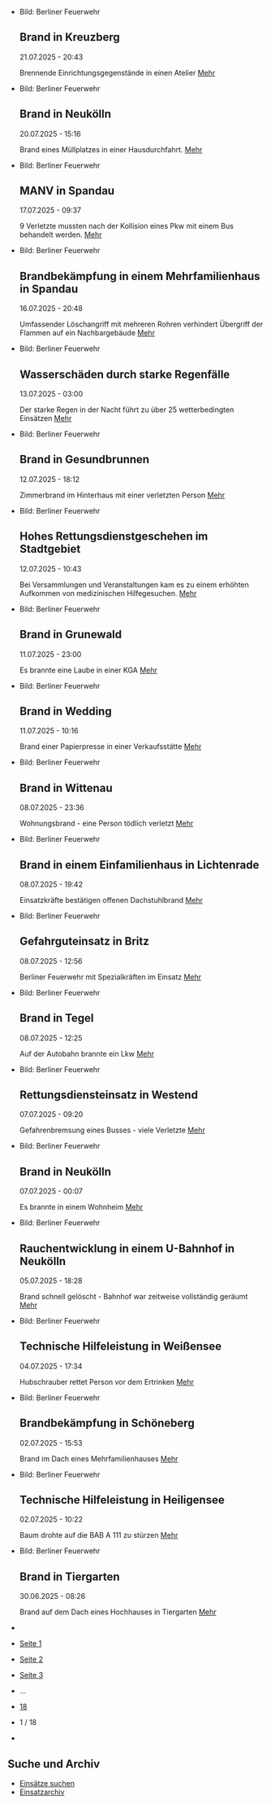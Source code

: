 * Bild: Berliner Feuerwehr

  Brand in Kreuzberg
  ----------

   21.07.2025 - 20:43

   Brennende Einrichtungsgegenstände in einen Atelier
  [Mehr](https://www.berliner-feuerwehr.de/aktuelles/einsaetze/brand-in-kreuzberg-28-4993/)

* Bild: Berliner Feuerwehr

  Brand in Neukölln
  ----------

   20.07.2025 - 15:16

   Brand eines Müllplatzes in einer Hausdurchfahrt.
  [Mehr](https://www.berliner-feuerwehr.de/aktuelles/einsaetze/brand-in-neukoelln-17-4992/)

* Bild: Berliner Feuerwehr

  MANV in Spandau
  ----------

   17.07.2025 - 09:37

   9 Verletzte mussten nach der Kollision eines Pkw mit einem Bus behandelt werden.
  [Mehr](https://www.berliner-feuerwehr.de/aktuelles/einsaetze/manv-in-spandau-4990/)

* Bild: Berliner Feuerwehr

  Brandbekämpfung in einem Mehrfamilienhaus in Spandau
  ----------

   16.07.2025 - 20:48

   Umfassender Löschangriff mit mehreren Rohren verhindert Übergriff der Flammen auf ein Nachbargebäude
  [Mehr](https://www.berliner-feuerwehr.de/aktuelles/einsaetze/default-e106d536fdcad63daec78c81f46f5afd-4-4989/)

* Bild: Berliner Feuerwehr

  Wasserschäden durch starke Regenfälle
  ----------

   13.07.2025 - 03:00

   Der starke Regen in der Nacht führt zu über 25 wetterbedingten Einsätzen
  [Mehr](https://www.berliner-feuerwehr.de/aktuelles/einsaetze/wasserschaeden-durch-starke-regenfaelle-4986/)

* Bild: Berliner Feuerwehr

  Brand in Gesundbrunnen
  ----------

   12.07.2025 - 18:12

   Zimmerbrand im Hinterhaus mit einer verletzten Person
  [Mehr](https://www.berliner-feuerwehr.de/aktuelles/einsaetze/test-4888/)

* Bild: Berliner Feuerwehr

  Hohes Rettungsdienstgeschehen im Stadtgebiet
  ----------

   12.07.2025 - 10:43

   Bei Versammlungen und Veranstaltungen kam es zu einem erhöhten Aufkommen von medizinischen Hilfegesuchen.
  [Mehr](https://www.berliner-feuerwehr.de/aktuelles/einsaetze/hohes-rettungsdienstgeschehen-im-stadtgebiet-4987/)

* Bild: Berliner Feuerwehr

  Brand in Grunewald
  ----------

   11.07.2025 - 23:00

   Es brannte eine Laube in einer KGA
  [Mehr](https://www.berliner-feuerwehr.de/aktuelles/einsaetze/brand-in-grunewald-4-4983/)

* Bild: Berliner Feuerwehr

  Brand in Wedding
  ----------

   11.07.2025 - 10:16

   Brand einer Papierpresse in einer Verkaufsstätte
  [Mehr](https://www.berliner-feuerwehr.de/aktuelles/einsaetze/brand-in-wedding-6-4982/)

* Bild: Berliner Feuerwehr

  Brand in Wittenau
  ----------

   08.07.2025 - 23:36

   Wohnungsbrand - eine Person tödlich verletzt
  [Mehr](https://www.berliner-feuerwehr.de/aktuelles/einsaetze/brand-in-wittenau-5-4981/)

* Bild: Berliner Feuerwehr

  Brand in einem Einfamilienhaus in Lichtenrade
  ----------

   08.07.2025 - 19:42

   Einsatzkräfte bestätigen offenen Dachstuhlbrand
  [Mehr](https://www.berliner-feuerwehr.de/aktuelles/einsaetze/brand-in-einem-einfamilienhaus-in-lichtenrade-4980/)

* Bild: Berliner Feuerwehr

  Gefahrguteinsatz in Britz
  ----------

   08.07.2025 - 12:56

   Berliner Feuerwehr mit Spezialkräften im Einsatz
  [Mehr](https://www.berliner-feuerwehr.de/aktuelles/einsaetze/default-e106d536fdcad63daec78c81f46f5afd-3-4979/)

* Bild: Berliner Feuerwehr

  Brand in Tegel
  ----------

   08.07.2025 - 12:25

   Auf der Autobahn brannte ein Lkw
  [Mehr](https://www.berliner-feuerwehr.de/aktuelles/einsaetze/brand-in-tegel-3-4978/)

* Bild: Berliner Feuerwehr

  Rettungsdiensteinsatz in Westend
  ----------

   07.07.2025 - 09:20

   Gefahrenbremsung eines Busses - viele Verletzte
  [Mehr](https://www.berliner-feuerwehr.de/aktuelles/einsaetze/rettungsdiensteinsatz-in-westend-4976/)

* Bild: Berliner Feuerwehr

  Brand in Neukölln
  ----------

   07.07.2025 - 00:07

   Es brannte in einem Wohnheim
  [Mehr](https://www.berliner-feuerwehr.de/aktuelles/einsaetze/brand-in-neukoelln-16-4974/)

* Bild: Berliner Feuerwehr

  Rauchentwicklung in einem U-Bahnhof in Neukölln
  ----------

   05.07.2025 - 18:28

   Brand schnell gelöscht - Bahnhof war zeitweise vollständig geräumt
  [Mehr](https://www.berliner-feuerwehr.de/aktuelles/einsaetze/rauchentwicklung-in-einem-u-bahnhof-in-neukoelln-4973/)

* Bild: Berliner Feuerwehr

  Technische Hilfeleistung in Weißensee
  ----------

   04.07.2025 - 17:34

   Hubschrauber rettet Person vor dem Ertrinken
  [Mehr](https://www.berliner-feuerwehr.de/aktuelles/einsaetze/technische-hilfeleistung-in-weissensee-1-4972/)

* Bild: Berliner Feuerwehr

  Brandbekämpfung in Schöneberg
  ----------

   02.07.2025 - 15:53

   Brand im Dach eines Mehrfamilienhauses
  [Mehr](https://www.berliner-feuerwehr.de/aktuelles/einsaetze/default-e106d536fdcad63daec78c81f46f5afd-2-4971/)

* Bild: Berliner Feuerwehr

  Technische Hilfeleistung in Heiligensee
  ----------

   02.07.2025 - 10:22

   Baum drohte auf die BAB A 111 zu stürzen
  [Mehr](https://www.berliner-feuerwehr.de/aktuelles/einsaetze/technische-hilfeleistung-in-heiligensee-4969/)

* Bild: Berliner Feuerwehr

  Brand in Tiergarten
  ----------

   30.06.2025 - 08:26

   Brand auf dem Dach eines Hochhauses in Tiergarten
  [Mehr](https://www.berliner-feuerwehr.de/aktuelles/einsaetze/brand-in-tiergarten-5-4965/)

* []()
* [Seite 1](https://www.berliner-feuerwehr.de/aktuelles/einsaetze/1/)
* [Seite 2](https://www.berliner-feuerwehr.de/aktuelles/einsaetze/2/)
* [Seite 3](https://www.berliner-feuerwehr.de/aktuelles/einsaetze/3/)
* …
* [18](https://www.berliner-feuerwehr.de/aktuelles/einsaetze/18/)
* 1 / 18
* [](https://www.berliner-feuerwehr.de/aktuelles/einsaetze/2/)

Suche und Archiv
----------

* [Einsätze suchen](https://www.berliner-feuerwehr.de/aktuelles/einsaetze/einsatzsuche/)
* [Einsatzarchiv](https://www.berliner-feuerwehr.de/aktuelles/einsaetze/einsatzarchiv/)
